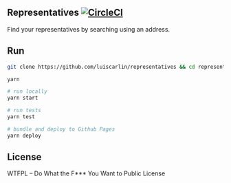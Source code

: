 ## Representatives [![CircleCI](https://circleci.com/gh/luiscarlin/representatives/tree/master.svg?style=svg)](https://circleci.com/gh/luiscarlin/representatives/tree/master)

Find your representatives by searching using an address.

## Run

```bash
git clone https://github.com/luiscarlin/representatives && cd representatives

yarn

# run locally
yarn start

# run tests
yarn test

# bundle and deploy to Github Pages
yarn deploy
```

## License

WTFPL – Do What the F\*\*\* You Want to Public License
